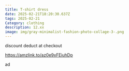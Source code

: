 ```yaml
---
title: T-shirt dress
date: 2025-02-21T18:20:30.637Z
tags: 2025-02-21
Category: clothing
description: 12.xx
image: img/gray-minimalist-fashion-photo-collage-3-.png
---
```

d﻿iscount deduct at checkout

https://amzlink.to/az0e9xFEiuhDp

a﻿d